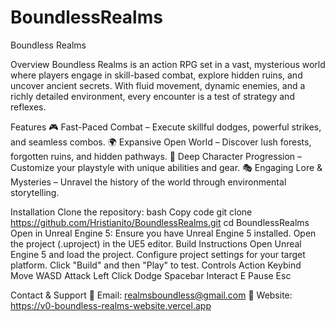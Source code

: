 # BoundlessRealms
Boundless Realms

Overview
Boundless Realms is an action RPG set in a vast, mysterious world where players engage in skill-based combat, explore hidden ruins, and uncover ancient secrets. With fluid movement, dynamic enemies, and a richly detailed environment, every encounter is a test of strategy and reflexes.

Features
🎮 Fast-Paced Combat – Execute skillful dodges, powerful strikes, and seamless combos.
🌍 Expansive Open World – Discover lush forests, forgotten ruins, and hidden pathways.
🏹 Deep Character Progression – Customize your playstyle with unique abilities and gear.
🎭 Engaging Lore & Mysteries – Unravel the history of the world through environmental storytelling.

Installation
Clone the repository:
bash
Copy code
git clone https://github.com/Hristianito/BoundlessRealms.git
cd BoundlessRealms
Open in Unreal Engine 5:
Ensure you have Unreal Engine 5 installed.
Open the project (.uproject) in the UE5 editor.
Build Instructions
Open Unreal Engine 5 and load the project.
Configure project settings for your target platform.
Click "Build" and then "Play" to test.
Controls
Action	Keybind
Move	WASD
Attack	Left Click
Dodge	Spacebar
Interact	E
Pause	Esc

Contact & Support
📧 Email: realmsboundless@gmail.com
🔗 Website: https://v0-boundless-realms-website.vercel.app
